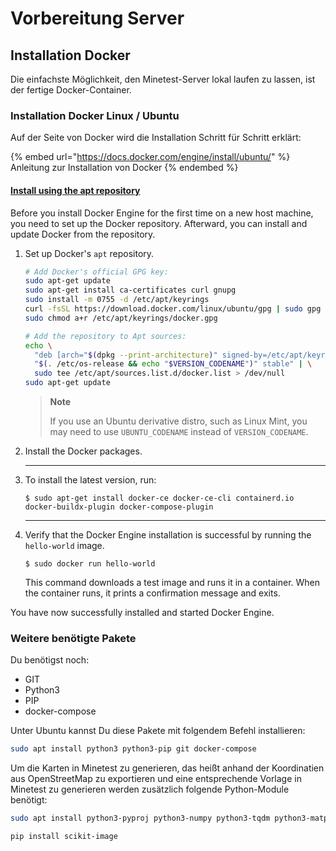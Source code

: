 # Vorbereitung Server

## Installation Docker

Die einfachste Möglichkeit, den Minetest-Server lokal laufen zu lassen, ist der fertige Docker-Container.

### Installation Docker Linux / Ubuntu

Auf der Seite von Docker wird die Installation Schritt für Schritt erklärt:

{% embed url="https://docs.docker.com/engine/install/ubuntu/" %}
Anleitung zur Installation von Docker
{% endembed %}

#### [Install using the apt repository](https://docs.docker.com/engine/install/ubuntu/#install-using-the-repository)

Before you install Docker Engine for the first time on a new host machine, you need to set up the Docker repository. Afterward, you can install and update Docker from the repository.

1.  Set up Docker's `apt` repository.

    ```bash
    # Add Docker's official GPG key:
    sudo apt-get update
    sudo apt-get install ca-certificates curl gnupg
    sudo install -m 0755 -d /etc/apt/keyrings
    curl -fsSL https://download.docker.com/linux/ubuntu/gpg | sudo gpg --dearmor -o /etc/apt/keyrings/docker.gpg
    sudo chmod a+r /etc/apt/keyrings/docker.gpg

    # Add the repository to Apt sources:
    echo \
      "deb [arch="$(dpkg --print-architecture)" signed-by=/etc/apt/keyrings/docker.gpg] https://download.docker.com/linux/ubuntu \
      "$(. /etc/os-release && echo "$VERSION_CODENAME")" stable" | \
      sudo tee /etc/apt/sources.list.d/docker.list > /dev/null
    sudo apt-get update
    ```

    > **Note**
    >
    > If you use an Ubuntu derivative distro, such as Linux Mint, you may need to use `UBUNTU_CODENAME` instead of `VERSION_CODENAME`.
2. Install the Docker packages.
3.  ***

    To install the latest version, run:

    ```console
    $ sudo apt-get install docker-ce docker-ce-cli containerd.io docker-buildx-plugin docker-compose-plugin
    ```

    ***
4.  Verify that the Docker Engine installation is successful by running the `hello-world` image.

    ```console
    $ sudo docker run hello-world
    ```

    This command downloads a test image and runs it in a container. When the container runs, it prints a confirmation message and exits.

You have now successfully installed and started Docker Engine.

### Weitere benötigte Pakete

Du benötigst noch:

* GIT
* Python3
* PIP
* docker-compose&#x20;

Unter Ubuntu kannst Du diese Pakete mit folgendem Befehl installieren:

```bash
sudo apt install python3 python3-pip git docker-compose
```

Um die Karten in Minetest zu generieren, das heißt anhand der Koordinatien aus OpenStreetMap zu exportieren und eine entsprechende Vorlage in Minetest zu generieren werden zusätzlich folgende Python-Module benötigt:

```bash
sudo apt install python3-pyproj python3-numpy python3-tqdm python3-matplotlib pipenv
```

```bash
pip install scikit-image
```
